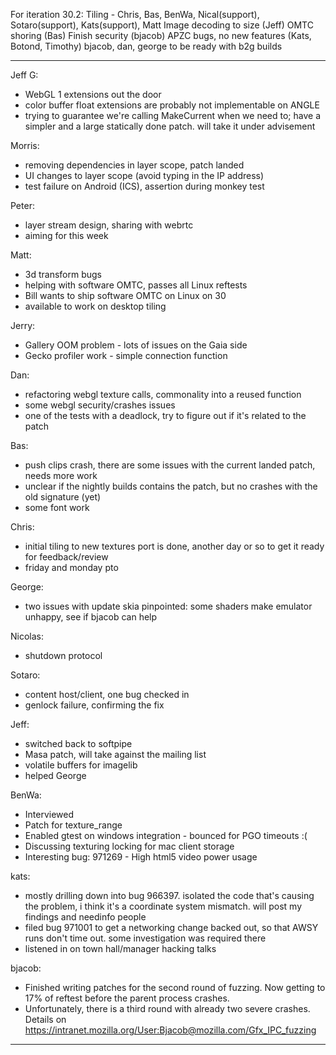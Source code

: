 For iteration 30.2:
Tiling - Chris, Bas, BenWa, Nical(support), Sotaro(support), Kats(support), Matt
Image decoding to size (Jeff)
OMTC shoring (Bas)
Finish security (bjacob)
APZC bugs, no new features (Kats, Botond, Timothy)
bjacob, dan, george to be ready with b2g builds


________________


Jeff G:
* WebGL 1 extensions out the door
* color buffer float extensions are probably not implementable on ANGLE
* trying to guarantee we're calling MakeCurrent when we need to; have a simpler and a large statically done patch.  will take it under advisement

Morris:
* removing dependencies in layer scope, patch landed
* UI changes to layer scope (avoid typing in the IP address)
* test failure on Android (ICS), assertion during monkey test

Peter:
* layer stream design, sharing with webrtc
* aiming for this week

Matt:
* 3d transform bugs
* helping with software OMTC, passes all Linux reftests
* Bill wants to ship software OMTC on Linux on 30
* available to work on desktop tiling

Jerry:
* Gallery OOM problem - lots of issues on the Gaia side
* Gecko profiler work - simple connection function

Dan:
* refactoring webgl texture calls, commonality into a reused function
* some webgl security/crashes issues
* one of the tests with a deadlock, try to figure out if it's related to the patch

Bas:
* push clips crash, there are some issues with the current landed patch, needs more work
* unclear if the nightly builds contains the patch, but no crashes with the old signature (yet)
* some font work

Chris:
* initial tiling to new textures port is done, another day or so to get it ready for feedback/review
* friday and monday pto

George:
* two issues with update skia pinpointed: some shaders make emulator unhappy, see if bjacob can help

Nicolas:
* shutdown protocol

Sotaro:
* content host/client, one bug checked in
* genlock failure, confirming the fix

Jeff:
* switched back to softpipe
* Masa patch, will take against the mailing list
* volatile buffers for imagelib
* helped George

BenWa:
* Interviewed
* Patch for texture_range
* Enabled gtest on windows integration - bounced for PGO timeouts :(
* Discussing texturing locking for mac client storage
* Interesting bug: 971269 - High html5 video power usage

kats:
* mostly drilling down into bug 966397. isolated the code that's causing the problem, i think it's a coordinate system mismatch. will post my findings and needinfo people
* filed bug 971001 to get a networking change backed out, so that AWSY runs don't time out. some investigation was required there
* listened in on town hall/manager hacking talks

bjacob:
* Finished writing patches for the second round of fuzzing. Now getting to 17% of reftest before the parent process crashes.
* Unfortunately, there is a third round with already two severe crashes. Details on https://intranet.mozilla.org/User:Bjacob@mozilla.com/Gfx_IPC_fuzzing

________________


